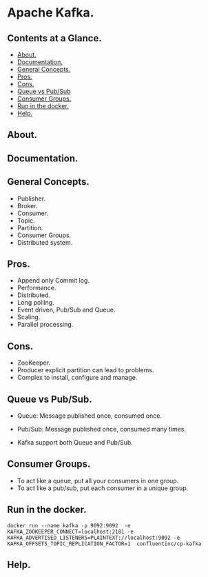 # Apache Kafka.





## Contents at a Glance.
* [About.](#about)
* [Documentation.](#documentation)
* [General Concepts.](#general-concepts)
* [Pros.](#pros)
* [Cons.](#cons)
* [Queue vs Pub/Sub](#queue-vs-pubsub)
* [Consumer Groups.](#consumer-groups)
* [Run in the docker.](#run-in-the-docker)
* [Help.](#help)





## About.





## Documentation.





## General Concepts.
* Publisher.
* Broker.
* Consumer.
* Topic.
* Partition.
* Consumer Groups.
* Distributed system.





## Pros.
* Append only Commit log.
* Performance.
* Distributed.
* Long polling.
* Event driven, Pub/Sub and Queue.
* Scaling.
* Parallel processing.





## Cons.
* ZooKeeper.
* Producer explicit partition can lead to problems.
* Complex to install, configure and manage.





## Queue vs Pub/Sub.
* Queue: Message published once, consumed once.
* Pub/Sub: Message published once, consumed many times.

* Kafka support both Queue and Pub/Sub.





## Consumer Groups.
* To act like a queue, put all your consumers in one group.
* To act like a pub/sub, put each consumer in a unique group.





## Run in the docker.
`docker run --name kafka -p 9092:9092 
        -e KAFKA_ZOOKEEPER_CONNECT=localhost:2181
        -e KAFKA_ADVERTISED_LISTENERS=PLAINTEXT://localhost:9092
        -e KAFKA_OFFSETS_TOPIC_REPLICATION_FACTOR=1 
 confluentinc/cp-kafka
`





## Help.
